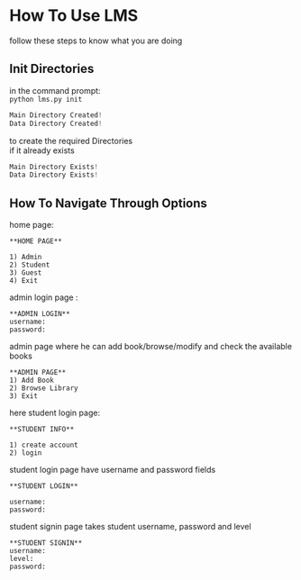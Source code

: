 # How To Use LMS  

follow  these steps to know what you are doing  

## Init Directories  

in the command prompt:  
`python lms.py init`  

```python
Main Directory Created!
Data Directory Created!
```

to create the required Directories  
if it already exists

```python 
Main Directory Exists!
Data Directory Exists!
```

## How To Navigate Through Options

home page:

```
**HOME PAGE**

1) Admin
2) Student
3) Guest
4) Exit
```
admin login page :
```
**ADMIN LOGIN**
username: 
password: 
```
admin page where he can add book/browse/modify and check the available books
```
**ADMIN PAGE**
1) Add Book
2) Browse Library
3) Exit
```
here student login page:
```
**STUDENT INFO**

1) create account
2) login
```
student login page have username and password fields
```
**STUDENT LOGIN**

username:
password:
 ```
 student signin page takes student username, password and level
 ```
 **STUDENT SIGNIN**
 username:
 level:
 password:
 ```
